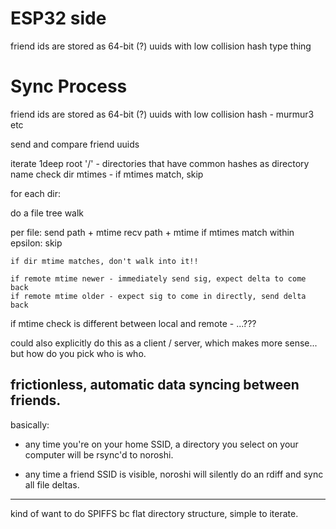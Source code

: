 # ESP32 side 

friend ids are stored as 64-bit (?) uuids with low collision hash type thing

# Sync Process

friend ids are stored as 64-bit (?) uuids with low collision hash - murmur3 etc

send and compare friend uuids

iterate 1deep root '/' - directories that have common hashes as directory name
  check dir mtimes - if mtimes match, skip

for each dir:

do a file tree walk

  per file:
    send path + mtime
    recv path + mtime
    if mtimes match within epsilon: skip

    if dir mtime matches, don't walk into it!!

    if remote mtime newer - immediately send sig, expect delta to come back
    if remote mtime older - expect sig to come in directly, send delta back
  
  if mtime check is different between local and remote - ...???

could also explicitly do this as a client / server, which makes more sense...
but how do you pick who is who.


## frictionless, automatic data syncing between friends.

basically:

+ any time you're on your home SSID, a directory you select on your computer will be rsync'd to noroshi.

+ any time a friend SSID is visible, noroshi will silently do an rdiff and sync all file deltas.

---

kind of want to do SPIFFS bc flat directory structure, simple to iterate.


